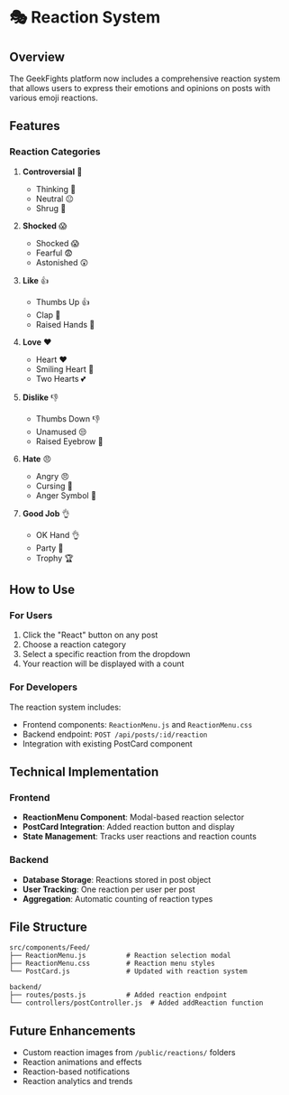 # 🎭 Reaction System

## Overview
The GeekFights platform now includes a comprehensive reaction system that allows users to express their emotions and opinions on posts with various emoji reactions.

## Features

### Reaction Categories
1. **Controversial** 🤔
   - Thinking 🤔
   - Neutral 😐
   - Shrug 🤷

2. **Shocked** 😱
   - Shocked 😱
   - Fearful 😨
   - Astonished 😲

3. **Like** 👍
   - Thumbs Up 👍
   - Clap 👏
   - Raised Hands 🙌

4. **Love** ❤️
   - Heart ❤️
   - Smiling Heart 🥰
   - Two Hearts 💕

5. **Dislike** 👎
   - Thumbs Down 👎
   - Unamused 😒
   - Raised Eyebrow 🤨

6. **Hate** 😠
   - Angry 😠
   - Cursing 🤬
   - Anger Symbol 💢

7. **Good Job** 👌
   - OK Hand 👌
   - Party 🎉
   - Trophy 🏆

## How to Use

### For Users
1. Click the "React" button on any post
2. Choose a reaction category
3. Select a specific reaction from the dropdown
4. Your reaction will be displayed with a count

### For Developers
The reaction system includes:
- Frontend components: `ReactionMenu.js` and `ReactionMenu.css`
- Backend endpoint: `POST /api/posts/:id/reaction`
- Integration with existing PostCard component

## Technical Implementation

### Frontend
- **ReactionMenu Component**: Modal-based reaction selector
- **PostCard Integration**: Added reaction button and display
- **State Management**: Tracks user reactions and reaction counts

### Backend
- **Database Storage**: Reactions stored in post object
- **User Tracking**: One reaction per user per post
- **Aggregation**: Automatic counting of reaction types

## File Structure
```
src/components/Feed/
├── ReactionMenu.js          # Reaction selection modal
├── ReactionMenu.css         # Reaction menu styles
└── PostCard.js              # Updated with reaction system

backend/
├── routes/posts.js          # Added reaction endpoint
└── controllers/postController.js  # Added addReaction function
```

## Future Enhancements
- Custom reaction images from `/public/reactions/` folders
- Reaction animations and effects
- Reaction-based notifications
- Reaction analytics and trends 